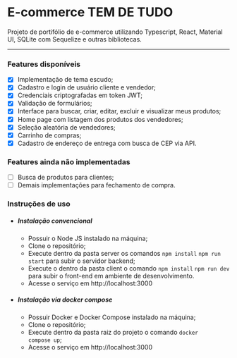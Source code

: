 # E-commerce TEM DE TUDO

Projeto de portifólio de e-commerce utilizando Typescript, React, Material UI, SQLite com Sequelize e outras bibliotecas.

---
### Features disponíveis

- [x] Implementação de tema escudo;
- [x] Cadastro e login de usuário cliente e vendedor;
- [x] Credenciais criptografadas em token JWT;
- [x] Validação de formulários;
- [x] Interface para buscar, criar, editar, excluir e visualizar meus produtos;
- [x] Home page com listagem dos produtos dos vendedores;
- [x] Seleção aleatória de vendedores;
- [x] Carrinho de compras;
- [x] Cadastro de endereço de entrega com busca de CEP via API.

### Features ainda não implementadas
- [ ] Busca de produtos para clientes;
- [ ] Demais implementações para fechamento de compra.

### Instruções de uso

- ##### Instalação convencional
  -  Possuir o Node JS instalado na máquina;
  -  Clone o repositório;
  -  Execute dentro da pasta server os comandos 
      <code>npm install</code> <code>npm run start</code> para subir o servidor backend;
  -  Execute o dentro da pasta client o comando <code>npm install</code> <code>npm run dev</code> para subir o front-end em ambiente de desenvolvimento.
  - Acesse o serviço em http://localhost:3000

- ##### Instalação via docker compose
  - Possuir Docker e Docker Compose instalado na máquina;
  - Clone o repositório;
  - Execute dentro da pasta raiz do projeto o comando <code>docker compose up</code>;
  - Acesse o serviço em http://localhost:3000